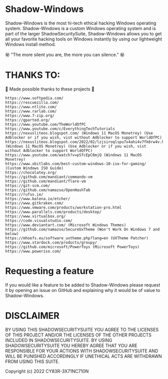 # Shadow-Windows

Shadow-Windows is the most hi-tech ethical hacking Windows operating system. Shadow-Windows is a custom Windows operating system and is part of the larger ShadowSecuritySuite, Shadow-Windows allows you to get all your favorite hacking tools on Windows instantly by using our lightweight Windows install method. 

㊙️ "The more silent you are, the more you can silence." ㊙️

# THANKS TO:

💖 Made possible thanks to these projects 💖

```
https://www.softpedia.com/
https://rescuezilla.com/
https://www.ntlite.com/
https://www.rarlab.com/
https://www.7-zip.org/
https://gparted.org/
https://www.youtube.com/TheWorldOfPC
https://www.youtube.com/c/EverythingTechTutorials
https://nexusliteos.blogspot.com/ (Windows 11 MacOS Monetrey) (Use Adblocker or if you wish, vist without Adblocker to support WorldOfPC)
https://nexusliteos.blogspot.com/2022/02/lzjsiroqlspu7x4ahi4v7fk6rw4v.html (Windows 11 MacOS Monetrey) (Use Adblocker or if you wish, vist without Adblocker to support WorldOfPC)
https://www.youtube.com/watch?v=pSfcEpC6mjQ (Windows 11 MacOS Monetrey)
https://www.xbitlabs.com/best-custom-windows-10-iso-for-gaming/ (Custom Windows ISO Guide)
https://chocolatey.org/
https://github.com/mandiant/commando-vm
https://github.com/mandiant/flare-vm
https://git-scm.com/
https://github.com/namazso/OpenHashTab
https://rufus.ie/
https://www.balena.io/etcher/
https://www.gitkraken.com/
https://www.vmware.com/products/workstation-pro.html
https://www.parallels.com/products/desktop/
https://www.virtualbox.org/
https://code.visualstudio.com/
https://www.deviantart.com/ (Microsoft Windows Themes)
https://github.com/namazso/SecureUxTheme (Won't Work On Windows 7 and below)
https://mhoefs.eu/software_uxtheme.php?lang=en (UXTheme Patcher)
https://www.stardock.com/products/groupy/
https://github.com/microsoft/PowerToys (Microsoft PowerToys)
https://www.poweriso.com/
```
# Requesting a feature

If you would like a feature to be added to Shadow-Windows please request it by opening an issue on GitHub and explaining why it would be of value to Shadow-Windows. 

# DISCLAIMER

BY USING THIS SHADOWSECURITYSUITE YOU AGREE TO THE LICENSES OF THIS PROJECT AND/OR THE LICENSES OF THE OTHER PROJECTS INCLUDED IN SHADOWSECURITYSUITE. BY USING SHADOWSECURITYSUITE YOU HEREBY AGREE THAT YOU ARE RESPONSIBLE FOR YOUR ACTIONS WITH SHADOWSECURITYSUITE AND WILL BE PUNISHED ACCORDINGLY IF UNETHICAL ACTS ARE WITHDRAWN FROM USING THIS SUITE. 

Copyright (c) 2022 CY83R-3X71NC710N
